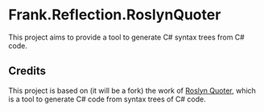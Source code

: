 # Frank.Reflection.RoslynQuoter

This project aims to provide a tool to generate C# syntax trees from C# code.

## Credits

This project is based on (it will be a fork) the work of [Roslyn Quoter](), which is a tool to generate C# code from 
syntax 
trees 
of C# 
code.